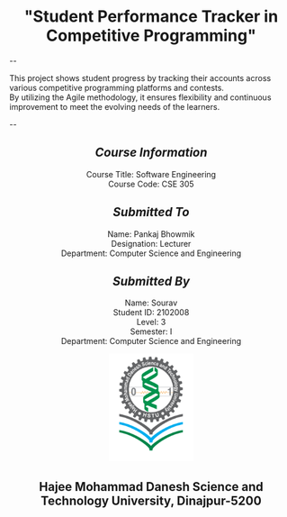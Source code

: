 <h1 align="center">
  <b>"Student Performance Tracker in Competitive Programming"</b>
</h1>

--

<p>This project shows student progress by tracking their accounts across various competitive programming platforms and contests. 
<br>
By utilizing the Agile methodology, it ensures flexibility and continuous improvement to meet the evolving needs of the learners.</p>

--

<h2 align="center" ">
  <em>Course Information</em>
</h2>

<p align="center" >
  <span >Course Title:</span> Software Engineering  
  <br>
  <span >Course Code:</span> CSE 305  
</p>



<h2 align="center" >
  <em>Submitted To</em>
</h2>

<p align="center" >
  <span >Name:</span> Pankaj Bhowmik  
  <br>
  <span>Designation:</span> Lecturer  
  <br>
  <span>Department:</span> Computer Science and Engineering  
</p>



<h2 align="center">
  <em>Submitted By</em>
</h2>

<p align="center">
  <span >Name:</span> Sourav  
  <br>
  <span >Student ID:</span> 2102008  
  <br>
  <span >Level:</span> 3  
  <br>
  <span >Semester:</span> I  
  <br>
  <span ">Department:</span> Computer Science and Engineering  
</p>



<p align="center">
  <img src="./Images/hstu_logo_.png" alt="Hajee Mohammad Danesh Science and Technology University,Dinajpur-5200" width="150">
</p>

<h2 align="center" ">
  <b>Hajee Mohammad Danesh Science and Technology University,</b>
<b>Dinajpur-5200</b>
